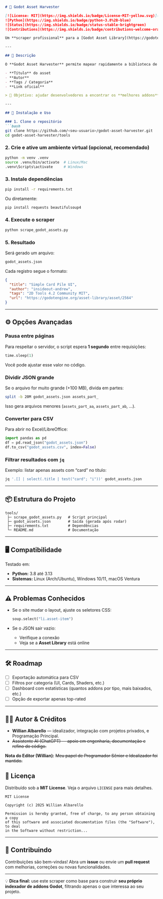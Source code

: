 ````markdown
# 🎯 Godot Asset Harvester

[![License: MIT](https://img.shields.io/badge/License-MIT-yellow.svg)](LICENSE)
![Python](https://img.shields.io/badge/python-3.8%2B-blue)
![Status](https://img.shields.io/badge/status-stable-brightgreen)
![Contributions](https://img.shields.io/badge/contributions-welcome-orange)

Um **scraper profissional** para a [Godot Asset Library](https://godotengine.org/asset-library/asset), que coleta todos os addons, templates e recursos disponíveis, salvando em **JSON** para análise, filtragem e integração em projetos Godot.

---

## 📖 Descrição

O **Godot Asset Harvester** permite mapear rapidamente a biblioteca de assets oficiais do Godot, retornando dados como:

- **Título** do asset
- **Autor**
- **Tags / Categoria**
- **Link oficial**

> 🔎 Objetivo: ajudar desenvolvedores a encontrar os **melhores addons** para acelerar o desenvolvimento de jogos, ferramentas e protótipos — inclusive card games, RPGs, roguelikes, etc.

---

## 🚀 Instalação e Uso

### 1. Clone o repositório
```bash
git clone https://github.com/<seu-usuario>/godot-asset-harvester.git
cd godot-asset-harvester/tools
````

### 2. Crie e ative um ambiente virtual (opcional, recomendado)

```bash
python -m venv .venv
source .venv/bin/activate  # Linux/Mac
.venv\Scripts\activate     # Windows
```

### 3. Instale dependências

```bash
pip install -r requirements.txt
```

Ou diretamente:

```bash
pip install requests beautifulsoup4
```

### 4. Execute o scraper

```bash
python scrape_godot_assets.py
```

### 5. Resultado

Será gerado um arquivo:

```bash
godot_assets.json
```

Cada registro segue o formato:

```json
{
  "title": "Simple Card Pile UI",
  "author": "insideout-andrew",
  "tags": "2D Tools 4.2 Community MIT",
  "url": "https://godotengine.org/asset-library/asset/2564"
}
```

---

## ⚙️ Opções Avançadas

### Pausa entre páginas

Para respeitar o servidor, o script espera **1 segundo** entre requisições:

```python
time.sleep(1)
```

Você pode ajustar esse valor no código.

### Dividir JSON grande

Se o arquivo for muito grande (+100 MB), divida em partes:

```bash
split -b 20M godot_assets.json assets_part_
```

Isso gera arquivos menores (`assets_part_aa`, `assets_part_ab`, …).

### Converter para CSV

Para abrir no Excel/LibreOffice:

```python
import pandas as pd
df = pd.read_json("godot_assets.json")
df.to_csv("godot_assets.csv", index=False)
```

### Filtrar resultados com `jq`

Exemplo: listar apenas assets com “card” no título:

```bash
jq '.[] | select(.title | test("card"; "i"))' godot_assets.json
```

---

## 📦 Estrutura do Projeto

```
tools/
 ├─ scrape_godot_assets.py   # Script principal
 ├─ godot_assets.json        # Saída (gerada após rodar)
 ├─ requirements.txt         # Dependências
 └─ README.md                # Documentação
```

---

## 🖥️ Compatibilidade

Testado em:

* **Python:** 3.8 até 3.13
* **Sistemas:** Linux (Arch/Ubuntu), Windows 10/11, macOS Ventura

---

## ⚠️ Problemas Conhecidos

* Se o site mudar o layout, ajuste os seletores CSS:

  ```python
  soup.select("li.asset-item")
  ```
* Se o JSON sair vazio:

  * Verifique a conexão
  * Veja se a **Asset Library** está online

---

## 🛠️ Roadmap

* [ ] Exportação automática para CSV
* [ ] Filtros por categoria (UI, Cards, Shaders, etc.)
* [ ] Dashboard com estatísticas (quantos addons por tipo, mais baixados, etc.)
* [ ] Opção de exportar apenas top-rated

---

## 👨‍💻 Autor & Créditos

- **Willian Albarello** — idealizador, integração com projetos privados, e Programação Principal.  
- ~~Assistente AI (ChatGPT) — apoio em engenharia, documentação e refino do código.~~

**Nota do Editor (Willian):** ~~Meu papel de Programador Sênior e Idealizador foi mantido.~~

## 📜 Licença

Distribuído sob a **MIT License**. Veja o arquivo `LICENSE` para mais detalhes.

```text
MIT License

Copyright (c) 2025 Willian Albarello

Permission is hereby granted, free of charge, to any person obtaining a copy
of this software and associated documentation files (the "Software"), to deal
in the Software without restriction...
```

---

## 🤝 Contribuindo

Contribuições são bem-vindas!
Abra um **issue** ou envie um **pull request** com melhorias, correções ou novas funcionalidades.

---

💡 **Dica final:** use este scraper como base para construir **seu próprio indexador de addons Godot**, filtrando apenas o que interessa ao seu projeto.

```
```
